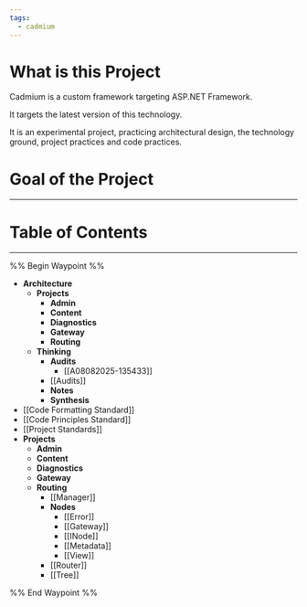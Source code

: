 ```yaml
---
tags:
  - cadmium
---
```

# What is this Project
Cadmium is a custom framework targeting ASP.NET Framework. 

It targets the latest version of this technology.

It is an experimental project, practicing architectural design, the technology ground, project practices and code practices.

# Goal of the Project


---
# Table of Contents
---

%% Begin Waypoint %%
- **Architecture**
	- **Projects**
		- **Admin**
		- **Content**
		- **Diagnostics**
		- **Gateway**
		- **Routing**
	- **Thinking**
		- **Audits**
			- [[A08082025-135433]]
		- [[Audits]]
		- **Notes**
		- **Synthesis**
- [[Code Formatting Standard]]
- [[Code Principles Standard]]
- [[Project Standards]]
- **Projects**
	- **Admin**
	- **Content**
	- **Diagnostics**
	- **Gateway**
	- **Routing**
		- [[Manager]]
		- **Nodes**
			- [[Error]]
			- [[Gateway]]
			- [[INode]]
			- [[Metadata]]
			- [[View]]
		- [[Router]]
		- [[Tree]]

%% End Waypoint %%